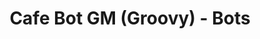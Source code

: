 ---
layout: frame
title:  "Cafe Bot GM (Groovy) - Bots"
category: bots
summary: "Wysc's central repository for all bot commands and functionality."
iframeurl: "https://gdocs.gitbook.io/wysc/cafe/groovy"
redirect_from:
  - bots/cafegm
---
